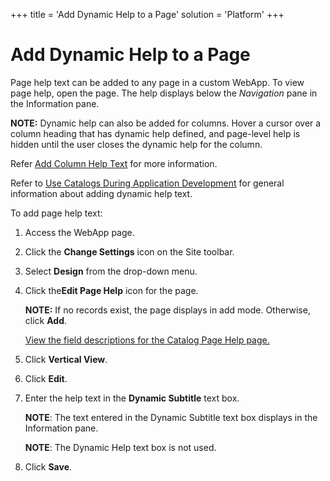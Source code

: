 +++
title = 'Add Dynamic Help to a Page'
solution = 'Platform'
+++

# Add Dynamic Help to a Page

Page help text can be added to any page in a custom WebApp. To view page
help, open the page. The help displays below the *Navigation* pane in
the Information pane.

**NOTE:** Dynamic help can also be added for columns. Hover a cursor
over a column heading that has dynamic help defined, and page-level help
is hidden until the user closes the dynamic help for the column.

Refer [Add Column Help Text](Add_Column_Help_Text.htm) for more
information.

Refer to [Use Catalogs During Application
Development](../Sys_Admin/Use_Cases/Use_Catalogs.htm) for general
information about adding dynamic help text.

To add page help text:

1.  Access the WebApp page.

2.  Click the **Change Settings** icon on the Site toolbar.

3.  Select **Design** from the drop-down menu.

4.  Click the**Edit Page Help** icon for the page.
    
    **NOTE:** If no records exist, the page displays in add mode.
    Otherwise, click **Add**.
    
    [View the field descriptions for the Catalog Page Help
    page.](../Sys_Admin/Page_Desc/catalogPageHelp.htm)

5.  Click **Vertical View**.

6.  Click **Edit**.

7.  Enter the help text in the **Dynamic Subtitle** text box.
    
    **NOTE**: The text entered in the Dynamic Subtitle text box displays
    in the Information pane.
    
    **NOTE**: The Dynamic Help text box is not used.

8.  Click **Save**.
